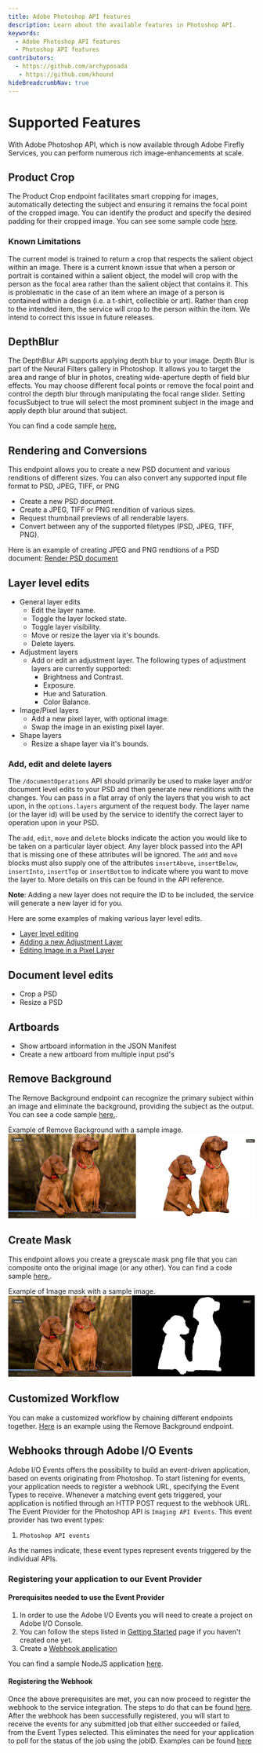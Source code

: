 ```yaml
---
title: Adobe Photoshop API features
description: Learn about the available features in Photoshop API.
keywords:
  - Adobe Photoshop API features
  - Photoshop API features
contributors:
  - https://github.com/archyposada
   - https://github.com/khound
hideBreadcrumbNav: true
---
```


# Supported Features

With Adobe Photoshop API, which is now available through Adobe Firefly Services, you can perform numerous rich image-enhancements at scale.

## Product Crop

The Product Crop endpoint facilitates smart cropping for images, automatically detecting the subject and ensuring it remains the focal point of the cropped image. You can identify the product and specify the desired padding for their cropped image. You can see some sample code [here](../code-sample/index.md#applying-product-crop).

### Known Limitations

The current model is trained to return a crop that respects the salient object within an image. There is a current known issue that when a person or portrait is contained within a salient object, the model will crop with the person as the focal area rather than the salient object that contains it. This is problematic in the case of an item where an image of a person is contained within a design (i.e. a t-shirt, collectible or art). Rather than crop to the intended item, the service will crop to the person within the item.
We intend to correct this issue in future releases.

## DepthBlur

The DepthBlur API supports applying depth blur to your image. Depth Blur is part of the Neural Filters gallery in Photoshop. It allows you to target the area and range of blur in photos, creating wide-aperture depth of field blur effects. You may choose different focal points or remove the focal point and control the depth blur through manipulating the focal range slider. Setting focusSubject to true will select the most prominent subject in the image and apply depth blur around that subject.

You can find a code sample [here.](../code-sample/index.md#applying-depth-blur-neural-filter)

## Rendering and Conversions

This endpoint allows you to create a new PSD document and various renditions of different sizes. You can also convert any supported input file format to PSD, JPEG, TIFF, or PNG

* Create a new PSD document.
* Create a JPEG, TIFF or PNG rendition of various sizes.
* Request thumbnail previews of all renderable layers.
* Convert between any of the supported filetypes (PSD, JPEG, TIFF, PNG).

Here is an example of creating JPEG and PNG rendtions of a PSD document:
[Render PSD document](../code-sample/index.md#create-a-document-rendition)

## Layer level edits

* General layer edits
  * Edit the layer name.
  * Toggle the layer locked state.
  * Toggle layer visibility.
  * Move or resize the layer via it's bounds.
  * Delete layers.
* Adjustment layers
  * Add or edit an adjustment layer. The following types of adjustment layers are currently supported:
    * Brightness and Contrast.
    * Exposure.
    * Hue and Saturation.
    * Color Balance.
* Image/Pixel layers
  * Add a new pixel layer, with optional image.
  * Swap the image in an existing pixel layer.
* Shape layers
  * Resize a shape layer via it's bounds.

### Add, edit and delete layers

The `/documentOperations` API should primarily be used to make layer and/or document level edits to your PSD and then generate new renditions with the changes. You can pass in a flat array of only the layers that you wish to act upon, in the `options.layers` argument of the request body.
The layer name (or the layer id) will be used by the service to identify the correct layer to operation upon in your PSD.

The `add`, `edit`, `move` and `delete` blocks indicate the action you would like to be taken on a particular layer object. Any layer block passed into the API that is missing one of these attributes will be ignored.
The `add` and `move` blocks must also supply one of the attributes `insertAbove`, `insertBelow`, `insertInto`, `insertTop` or `insertBottom` to indicate where you want to move the layer to. More details on this can be found in the API reference.

**Note**: Adding a new layer does not require the ID to be included, the service will generate a new layer id for you.

Here are some examples of making various layer level edits.

* [Layer level editing](../code-sample/index.md#making-a-simple-edit)
* [Adding a new Adjustment Layer](../code-sample/index.md#adding-a-new-adjustment-layer)
* [Editing Image in a Pixel Layer](../code-sample/index.md#editing-a-pixel-layer)

## Document level edits

* Crop a PSD
* Resize a PSD

## Artboards

* Show artboard information in the JSON Manifest
* Create a new artboard from multiple input psd's

## Remove Background

The Remove Background endpoint can recognize the primary subject within an image and eliminate the background, providing the subject as the output. You can see a code sample [here.](../code-sample/index.md#remove-background).<br />

Example of Remove Background with a sample image.
![alt image](./imagecutout_cutout_example.png?raw=true "Original Image")

## Create Mask

This endpoint allows you create a greyscale mask png file that you can composite onto the original image (or any other). You can find a code sample [here.](../code-sample/index.md#generate-image-mask).

Example of Image mask with a sample image.
![alt image](./imagecutout_mask_example.png?raw=true "Original Image")

## Customized Workflow

You can make a customized workflow by chaining different endpoints together. [Here](../code-sample/index.md#generate-remove-background-result-as-photoshop-path) is an example using the Remove Background endpoint.

## Webhooks through Adobe I/O Events

Adobe I/O Events offers the possibility to build an event-driven application, based on events originating from Photoshop. To start listening for events, your application needs to register a webhook URL, specifying the Event Types to receive. Whenever a matching event gets triggered, your application is notified through an HTTP POST request to the webhook URL.
The Event Provider for the Photoshop API is `Imaging API Events`.
This event provider has two event types:

1. `Photoshop API events`

As the names indicate, these event types represent events triggered by the individual APIs.

### Registering your application to our Event Provider

#### Prerequisites needed to use the Event Provider

1. In order to use the Adobe I/O Events you will need to create a project on Adobe I/O Console.
2. You can follow the steps listed in [Getting Started](../../guides/get-started.md) page if you haven't created one yet.
3. Create a [Webhook application](https://www.adobe.io/apis/experienceplatform/events/docs.html#!adobedocs/adobeio-events/master/intro/webhooks_intro.md)

You can find a sample NodeJS application [here](https://github.com/AdobeDocs/cis-photoshop-api-docs/tree/main/sample-code/webhook-sample-app).

#### Registering the Webhook

Once the above prerequisites are met, you can now proceed to register the webhook to the service integration. The steps to do that can be found  [here](https://www.adobe.io/apis/experienceplatform/events/docs.html#!adobedocs/adobeio-events/master/intro/webhooks_intro.md#your-first-webhook).
After the webhook has been successfully registered, you will start to receive the events for any submitted job that either succeeded or failed, from the Event Types selected. This eliminates the need for your application to poll for the status of the job using the jobID. Examples can be found [here](../code-sample/index.md#triggering-an-event-from-the-apis)
